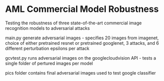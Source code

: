 # AML Commercial Model Robustness
 Testing the robustness of three state-of-the-art commercial image recognition models to adversarial attacks

 main.py generate adversarial images - specifies 20 images from imagenet, choice of either pretrained resnet or pretrained googlenet, 3 attacks, and 6 different perturbation epsilons per attack

 gcvtest.py runs adversarial images on the googlecloudvision API - tests a single folder of pertured images per model
 
 pics folder contains final adversarial images used to test google classifier
